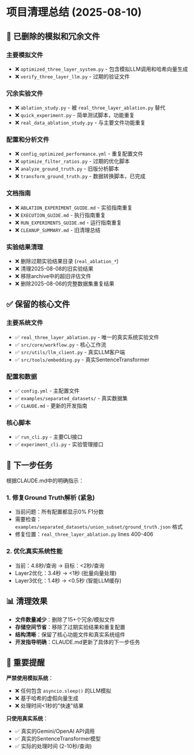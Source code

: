 # 项目清理总结 (2025-08-10)

## 🧹 已删除的模拟和冗余文件

### 主要模拟文件
- ❌ `optimized_three_layer_system.py` - 包含模拟LLM调用和哈希向量生成
- ❌ `verify_three_layer_llm.py` - 过期的验证文件

### 冗余实验文件
- ❌ `ablation_study.py` - 被 `real_three_layer_ablation.py` 替代
- ❌ `quick_experiment.py` - 简单测试脚本，功能重复
- ❌ `real_data_ablation_study.py` - 与主要文件功能重复

### 配置和分析文件
- ❌ `config_optimized_performance.yml` - 重复配置文件
- ❌ `optimize_filter_ratios.py` - 过期的优化脚本
- ❌ `analyze_ground_truth.py` - 旧版分析脚本
- ❌ `transform_ground_truth.py` - 数据转换脚本，已完成

### 文档指南
- ❌ `ABLATION_EXPERIMENT_GUIDE.md` - 实验指南重复
- ❌ `EXECUTION_GUIDE.md` - 执行指南重复
- ❌ `RUN_EXPERIMENTS_GUIDE.md` - 运行指南重复
- ❌ `CLEANUP_SUMMARY.md` - 旧清理总结

### 实验结果清理
- ❌ 删除过期实验结果目录 (`real_ablation_*`)
- ❌ 清理2025-08-08的旧实验结果
- ❌ 移除archive中的超旧评估文件
- ❌ 删除2025-08-06的完整数据集重复结果

## ✅ 保留的核心文件

### 主要系统文件
- ✅ `real_three_layer_ablation.py` - 唯一的真实系统实验文件
- ✅ `src/core/workflow.py` - 核心工作流
- ✅ `src/utils/llm_client.py` - 真实LLM客户端
- ✅ `src/tools/embedding.py` - 真实SentenceTransformer

### 配置和数据
- ✅ `config.yml` - 主配置文件
- ✅ `examples/separated_datasets/` - 真实数据集
- ✅ `CLAUDE.md` - 更新的开发指南

### 核心脚本
- ✅ `run_cli.py` - 主要CLI接口
- ✅ `experiment_cli.py` - 实验管理接口

## 🎯 下一步任务

根据CLAUDE.md中的明确指示：

### 1. 修复Ground Truth解析 (紧急)
- 当前问题：所有配置都显示0% F1分数
- 需要检查：`examples/separated_datasets/union_subset/ground_truth.json` 格式
- 修复位置：`real_three_layer_ablation.py` lines 400-406

### 2. 优化真实系统性能
- 当前：4.8秒/查询 → 目标：<2秒/查询  
- Layer2优化：3.4秒 → <1秒 (批量向量处理)
- Layer3优化：1.4秒 → <0.5秒 (智能LLM缓存)

## 📊 清理效果

- **文件数量减少**：删除了15+个冗余/模拟文件
- **存储空间节省**：移除了过期实验结果和重复配置
- **结构清晰**：保留了核心功能文件和真实系统组件
- **开发指导明确**：CLAUDE.md更新了具体的下一步任务

## 🚨 重要提醒

**严禁使用模拟系统**：
- ❌ 任何包含 `asyncio.sleep()` 的LLM模拟
- ❌ 基于哈希的虚假向量生成
- ❌ 处理时间<1秒的"快速"结果

**只使用真实系统**：
- ✅ 真实的Gemini/OpenAI API调用
- ✅ 真实的SentenceTransformer模型
- ✅ 实际的处理时间 (2-10秒/查询)